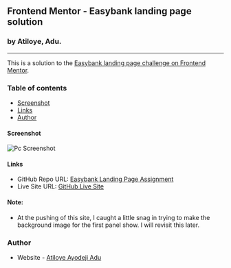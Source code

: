 ## Frontend Mentor - Easybank landing page solution
### by Atiloye, Adu.
---
This is a solution to the [Easybank landing page challenge on Frontend Mentor](https://www.frontendmentor.io/challenges/easybank-landing-page-WaUhkoDN). 

### Table of contents

  - [Screenshot](#screenshot)
  - [Links](#links)
  - [Author](#author)



#### Screenshot

![Pc Screenshot](../Easybank%20Landing%20Page%20Assignment/Images/Screenshots/semi-final%20pc.jpeg)


#### Links

- GitHub Repo URL: [Easybank Landing Page Assignment](https://github.com/Atiloye/Easybank-Landing-Page-Assignment)
- Live Site URL: [GitHub Live Site](https://atiloye.github.io/Easybank-Landing-Page-Assignment/)

#### Note:
- At the pushing of this site, I caught a little snag in trying to make the background image for the first panel show. I will revisit this later.

### Author

- Website - [Atiloye Ayodeji Adu](https://github.com/Atiloye/)


